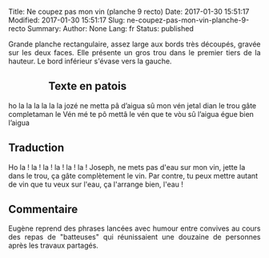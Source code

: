 Title: Ne coupez pas mon vin (planche 9 recto)
Date: 2017-01-30 15:51:17
Modified: 2017-01-30 15:51:17
Slug: ne-coupez-pas-mon-vin-planche-9-recto
Summary: 
Author: None
Lang: fr
Status: published

<p style="text-align:justify;">Grande planche rectangulaire, assez large aux bords très découpés, gravée sur les deux faces. Elle présente un gros trou dans le premier tiers de la hauteur. Le bord inférieur s'évase vers la gauche.</p>

<figure class="image-block" style="float: left;">
  <img alt="" src="{static}/images/planche_9_recto2.png">
  <figcaption style="max-width: 278px"></figcaption>
</figure>

## Texte en patois
ho la la la la la la  jozé ne metta pâ d’aigua sû mon vén jetal dian le trou gâte completaman le Vén mé te pô mettâ le vén que te vòu sû l’aigua égue bien l’aigua


## Traduction
Ho la ! la ! la ! la ! la ! la ! Joseph, ne mets pas d'eau sur mon vin, jette la dans le trou, ça gâte complètement le vin. Par contre, tu peux mettre autant de vin que tu veux sur l'eau, ça l'arrange bien, l'eau !

## Commentaire
<p style="text-align:justify;">Eugène reprend des phrases lancées avec humour entre convives au cours des repas de "batteuses" qui réunissaient une douzaine de personnes après les travaux partagés.</p>

